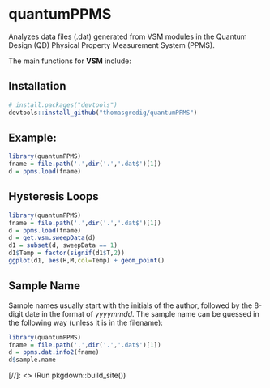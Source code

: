 # quantumPPMS

Analyzes data files (.dat) generated from VSM modules in the Quantum Design (QD) Physical Property Measurement System (PPMS).

The main functions for **VSM** include:


## Installation

```R
# install.packages("devtools")
devtools::install_github("thomasgredig/quantumPPMS")
```


## Example:

```R
library(quantumPPMS)
fname = file.path('.',dir('.','.dat$')[1])
d = ppms.load(fname)
```

## Hysteresis Loops

```R
library(quantumPPMS)
fname = file.path('.',dir('.','.dat$')[1])
d = ppms.load(fname)
d = get.vsm.sweepData(d)
d1 = subset(d, sweepData == 1)
d1$Temp = factor(signif(d1$T,2))
ggplot(d1, aes(H,M,col=Temp) + geom_point()
```

## Sample Name

Sample names usually start with the initials of the author, followed by the 8-digit date in the format of *yyyymmdd*. The sample name can be guessed in the following way (unless it is in the filename):

```R
library(quantumPPMS)
fname = file.path('.',dir('.','.dat$')[1])
d = ppms.dat.info2(fname)
d$sample.name
```

[//]: <> (Run pkgdown::build_site())

